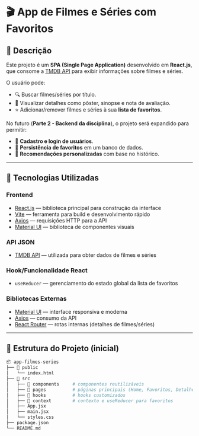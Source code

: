 # 🎬 App de Filmes e Séries com Favoritos  

## 📌 Descrição  
Este projeto é um **SPA (Single Page Application)** desenvolvido em **React.js**, que consome a [TMDB API](https://developer.themoviedb.org/) para exibir informações sobre filmes e séries.  

O usuário pode:  
- 🔍 Buscar filmes/séries por título.  
- 📖 Visualizar detalhes como pôster, sinopse e nota de avaliação.  
- ⭐ Adicionar/remover filmes e séries à sua **lista de favoritos**.  

No futuro (**Parte 2 - Backend da disciplina**), o projeto será expandido para permitir:  
- 👤 **Cadastro e login de usuários**.  
- 💾 **Persistência de favoritos** em um banco de dados.  
- 🎯 **Recomendações personalizadas** com base no histórico.  

---

## 🚀 Tecnologias Utilizadas  

### **Frontend**  
- [React.js](https://react.dev/) — biblioteca principal para construção da interface  
- [Vite](https://vitejs.dev/) — ferramenta para build e desenvolvimento rápido  
- [Axios](https://axios-http.com/) — requisições HTTP para a API  
- [Material UI](https://mui.com/) — biblioteca de componentes visuais  

### **API JSON**  
- [TMDB API](https://developer.themoviedb.org/) — utilizada para obter dados de filmes e séries  

### **Hook/Funcionalidade React**  
- `useReducer` — gerenciamento do estado global da lista de favoritos  

### **Bibliotecas Externas**  
- [Material UI](https://mui.com/) — interface responsiva e moderna  
- [Axios](https://axios-http.com/) — consumo da API  
- [React Router](https://reactrouter.com/) — rotas internas (detalhes de filmes/séries)  

---

## 📂 Estrutura do Projeto (inicial)  
```bash
📦 app-filmes-series
├── 📁 public
│   └── index.html
├── 📁 src
│   ├── 📁 components     # componentes reutilizáveis 
│   ├── 📁 pages          # páginas principais (Home, Favoritos, Detalhes)
│   ├── 📁 hooks          # hooks customizados 
│   ├── 📁 context        # contexto e useReducer para favoritos
│   ├── App.jsx
│   ├── main.jsx
│   └── styles.css
├── package.json
└── README.md
